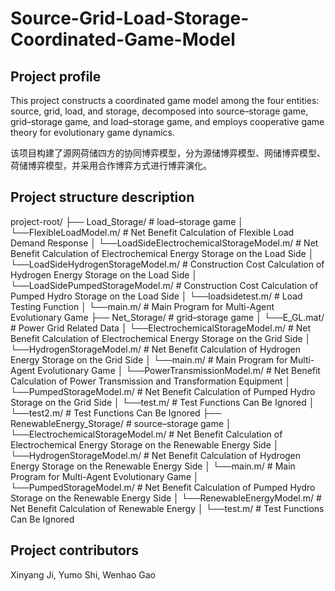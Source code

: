 # Source-Grid-Load-Storage-Coordinated-Game-Model
## Project profile
This project constructs a coordinated game model among the four entities: source, grid, load, and storage, decomposed into source–storage game, grid–storage game, and load–storage game, and employs cooperative game theory for evolutionary game dynamics.

该项目构建了源网荷储四方的协同博弈模型，分为源储博弈模型、网储博弈模型、荷储博弈模型，并采用合作博弈方式进行博弈演化。
## Project structure description
project-root/
├── Load_Storage/  # load–storage game
│   └──FlexibleLoadModel.m/  # Net Benefit Calculation of Flexible Load Demand Response
│   └──LoadSideElectrochemicalStorageModel.m/  # Net Benefit Calculation of Electrochemical Energy Storage on the Load Side
│   └──LoadSideHydrogenStorageModel.m/  # Construction Cost Calculation of Hydrogen Energy Storage on the Load Side
│   └──LoadSidePumpedStorageModel.m/  # Construction Cost Calculation of Pumped Hydro Storage on the Load Side
│   └──loadsidetest.m/  # Load Testing Function
│   └──main.m/  # Main Program for Multi-Agent Evolutionary Game
├── Net_Storage/  # grid–storage game
│   └──E_GL.mat/  # Power Grid Related Data
│   └──ElectrochemicalStorageModel.m/  # Net Benefit Calculation of Electrochemical Energy Storage on the Grid Side
│   └──HydrogenStorageModel.m/  # Net Benefit Calculation of Hydrogen Energy Storage on the Grid Side
│   └──main.m/  # Main Program for Multi-Agent Evolutionary Game
│   └──PowerTransmissionModel.m/  # Net Benefit Calculation of Power Transmission and Transformation Equipment
│   └──PumpedStorageModel.m/  # Net Benefit Calculation of Pumped Hydro Storage on the Grid Side
│   └──test.m/  # Test Functions Can Be Ignored
│   └──test2.m/  # Test Functions Can Be Ignored
├── RenewableEnergy_Storage/  # source–storage game
│   └──ElectrochemicalStorageModel.m/  # Net Benefit Calculation of Electrochemical Energy Storage on the Renewable Energy Side
│   └──HydrogenStorageModel.m/  # Net Benefit Calculation of Hydrogen Energy Storage on the Renewable Energy Side
│   └──main.m/  # Main Program for Multi-Agent Evolutionary Game
│   └──PumpedStorageModel.m/  # Net Benefit Calculation of Pumped Hydro Storage on the Renewable Energy Side
│   └──RenewableEnergyModel.m/  # Net Benefit Calculation of Renewable Energy
│   └──test.m/  # Test Functions Can Be Ignored
## Project contributors
Xinyang Ji, Yumo Shi, Wenhao Gao
